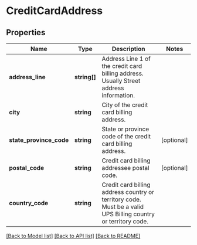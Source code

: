 # CreditCardAddress

## Properties
Name | Type | Description | Notes
------------ | ------------- | ------------- | -------------
**address_line** | **string[]** | Address Line 1 of the credit card billing address. Usually Street address information. | 
**city** | **string** | City of the credit card billing address. | 
**state_province_code** | **string** | State or province code of the credit card billing address. | [optional] 
**postal_code** | **string** | Credit card billing addressee postal code. | [optional] 
**country_code** | **string** | Credit card billing address country or territory code. Must be a valid UPS Billing country or territory code. | 

[[Back to Model list]](../../README.md#documentation-for-models) [[Back to API list]](../../README.md#documentation-for-api-endpoints) [[Back to README]](../../README.md)

